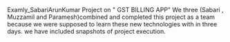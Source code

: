 Examly_SabariArunKumar
Project on " GST BILLING APP" We three (Sabari , Muzzamil and Paramesh)combined and completed this project as a team because we were supposed to learn these new technologies with in three days. we have included snapshots of project execution.

